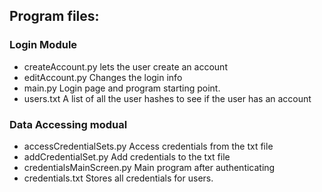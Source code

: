 ## Program files:
### Login Module
* createAccount.py          lets the user create an account
* editAccount.py            Changes the login info
* main.py                   Login page and program starting point.
* users.txt                 A list of all the user hashes to see if the user has an account


### Data Accessing modual 
* accessCredentialSets.py   Access credentials from the txt file
* addCredentialSet.py       Add credentials to the txt file
* credentialsMainScreen.py  Main program after authenticating
* credentials.txt           Stores all credentials for users.
